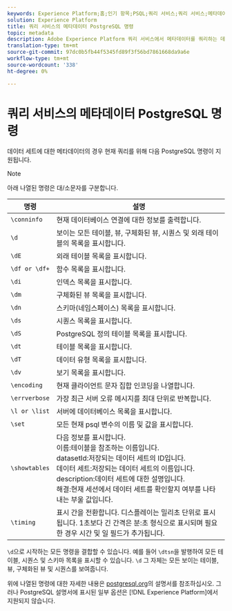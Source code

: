 ```yaml
---
keywords: Experience Platform;홈;인기 항목;PSQL;쿼리 서비스;쿼리 서비스;메타데이터;명령;메타데이터 명령;메타데이터 명령
solution: Experience Platform
title: 쿼리 서비스의 메타데이터 PostgreSQL 명령
topic: metadata
description: Adobe Experience Platform 쿼리 서비스에서 메타데이터를 쿼리하는 데 현재 지원되는 PostgreSQL 명령 목록입니다.
translation-type: tm+mt
source-git-commit: 97dc0b5fb44f5345fd89f3f56bd7861668da9a6e
workflow-type: tm+mt
source-wordcount: '338'
ht-degree: 0%

---
```



# 쿼리 서비스의 메타데이터 PostgreSQL 명령

데이터 세트에 대한 메타데이터의 경우 현재 쿼리를 위해 다음 PostgreSQL 명령이 지원됩니다.

>[!NOTE]
>
>아래 나열된 명령은 대/소문자를 구분합니다.

| 명령 | 설명 |
|------- | ------------|
| `\conninfo` | 현재 데이터베이스 연결에 대한 정보를 출력합니다. |
| `\d` | 보이는 모든 테이블, 뷰, 구체화된 뷰, 시퀀스 및 외래 테이블의 목록을 표시합니다. |
| `\dE` | 외래 테이블 목록을 표시합니다. |
| `\df or \df+` | 함수 목록을 표시합니다. |
| `\di` | 인덱스 목록을 표시합니다. |
| `\dm` | 구체화된 뷰 목록을 표시합니다. |
| `\dn` | 스키마(네임스페이스) 목록을 표시합니다. |
| `\ds` | 시퀀스 목록을 표시합니다. |
| `\dS` | PostgreSQL 정의 테이블 목록을 표시합니다. |
| `\dt` | 테이블 목록을 표시합니다. |
| `\dT` | 데이터 유형 목록을 표시합니다. |
| `\dv` | 보기 목록을 표시합니다. |
| `\encoding` | 현재 클라이언트 문자 집합 인코딩을 나열합니다. |
| `\errverbose` | 가장 최근 서버 오류 메시지를 최대 단위로 반복합니다. |
| `\l or \list` | 서버에 데이터베이스 목록을 표시합니다. |
| `\set` | 모든 현재 psql 변수의 이름 및 값을 표시합니다. |
| `\showtables` | 다음 정보를 표시합니다.<br>이름:테이블을 참조하는 이름입니다.<br>datasetId:저장되는 데이터 세트의 ID입니다.<br>데이터 세트:저장되는 데이터 세트의 이름입니다.<br>description:데이터 세트에 대한 설명입니다.<br>해결:현재 세션에서 데이터 세트를 확인할지 여부를 나타내는 부울 값입니다. |
| `\timing` | 표시 간을 전환합니다. 디스플레이는 밀리초 단위로 표시됩니다. 1초보다 긴 간격은 분:초 형식으로 표시되며 필요한 경우 시간 및 일 필드가 추가됩니다. |

`\d`으로 시작하는 모든 명령을 결합할 수 있습니다. 예를 들어 `\dtsn`을 발행하여 모든 테이블, 시퀀스 및 스키마 목록을 표시할 수 있습니다. `\d` 그 자체는 모든 보이는 테이블, 뷰, 구체화된 뷰 및 시퀀스를 보여줍니다.

위에 나열된 명령에 대한 자세한 내용은 [postgresql.org](https://www.postgresql.org/docs/10/app-psql.html)의 설명서를 참조하십시오. 그러나 PostgreSQL 설명서에 표시된 일부 옵션은 [!DNL Experience Platform]에서 지원되지 않습니다.

